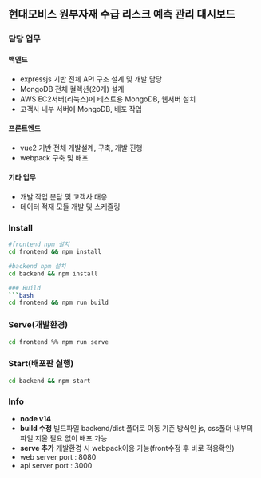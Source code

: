 ## 현대모비스 원부자재 수급 리스크 예측 관리 대시보드

### 담당 업무

#### **백엔드**
  - expressjs 기반 전체 API 구조 설계 및 개발 담당
  - MongoDB 전체 컬렉션(20개) 설계 
  - AWS EC2서버(리눅스)에 테스트용 MongoDB, 웹서버 설치
  - 고객사 내부 서버에 MongoDB, 배포 작업
  

#### **프론트엔드** 
  - vue2 기반 전체 개발설계, 구축, 개발 진행
  - webpack 구축 및 배포


#### **기타 업무**
  - 개발 작업 분담 및 고객사 대응
  - 데이터 적재 모듈 개발 및 스케줄링

### Install
```bash
#frontend npm 설치
cd frontend && npm install

#backend npm 설치
cd backend && npm install

### Build
```bash
cd frontend && npm run build
```

### Serve(개발환경)
```bash
cd frontend %% npm run serve
```
### Start(배포판 실행) 
```bash
cd backend && npm start
```

### Info
- **node v14**
- **build 수정** 빌드파일 backend/dist 폴더로 이동 기존 방식인 js, css폴더 내부의 파일 지울 필요 없이 배포 가능
- **serve 추가** 개발환경 시 webpack이용 가능(front수정 후 바로 적용확인)
- web server port : 8080
- api server port : 3000
